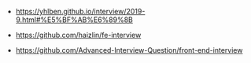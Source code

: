 - https://yhlben.github.io/interview/2019-9.html#%E5%BF%AB%E6%89%8B

- https://github.com/haizlin/fe-interview

- https://github.com/Advanced-Interview-Question/front-end-interview